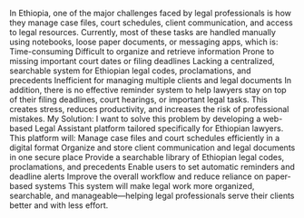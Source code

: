 In Ethiopia, one of the major challenges faced by legal professionals is how they manage case files, court schedules, client communication, and access to legal resources.
Currently, most of these tasks are handled manually using notebooks, loose paper documents, or messaging apps, which is:
Time-consuming
Difficult to organize and retrieve information
Prone to missing important court dates or filing deadlines
Lacking a centralized, searchable system for Ethiopian legal codes, proclamations, and precedents
Inefficient for managing multiple clients and legal documents
In addition, there is no effective reminder system to help lawyers stay on top of their filing deadlines, court hearings, or important legal tasks. This creates stress, reduces productivity, and increases the risk of professional mistakes.
My Solution:
I want to solve this problem by developing a web-based Legal Assistant platform tailored specifically for Ethiopian lawyers. This platform will:
Manage case files and court schedules efficiently in a digital format
Organize and store client communication and legal documents in one secure place
Provide a searchable library of Ethiopian legal codes, proclamations, and precedents
Enable users to set automatic reminders and deadline alerts
Improve the overall workflow and reduce reliance on paper-based systems
This system will make legal work more organized, searchable, and manageable—helping legal professionals serve their clients better and with less effort.
